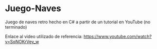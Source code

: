# Juego-Naves
Juego de naves retro hecho en C# a partir de un tutorial en YouTube (no terminado)

Enlace al video utilizado de referencia: https://www.youtube.com/watch?v=SqNOKrVey_w